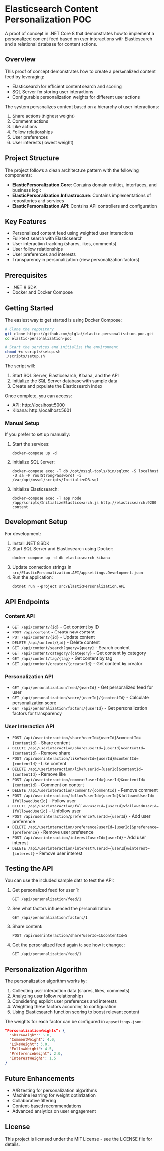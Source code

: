 # Elasticsearch Content Personalization POC

A proof of concept in .NET Core 8 that demonstrates how to implement a personalized content feed based on user interactions with Elasticsearch and a relational database for content actions.

## Overview

This proof of concept demonstrates how to create a personalized content feed by leveraging:

- Elasticsearch for efficient content search and scoring
- SQL Server for storing user interactions
- Configurable personalization weights for different user actions

The system personalizes content based on a hierarchy of user interactions:

1. Share actions (highest weight)
2. Comment actions 
3. Like actions
4. Follow relationships
5. User preferences
6. User interests (lowest weight)

## Project Structure

The project follows a clean architecture pattern with the following components:

- **ElasticPersonalization.Core**: Contains domain entities, interfaces, and business logic
- **ElasticPersonalization.Infrastructure**: Contains implementations of repositories and services
- **ElasticPersonalization.API**: Contains API controllers and configuration

## Key Features

- Personalized content feed using weighted user interactions
- Full-text search with Elasticsearch
- User interaction tracking (shares, likes, comments)
- User follow relationships
- User preferences and interests
- Transparency in personalization (view personalization factors)

## Prerequisites

- .NET 8 SDK
- Docker and Docker Compose

## Getting Started

The easiest way to get started is using Docker Compose:

```bash
# Clone the repository
git clone https://github.com/glglak/elastic-personalization-poc.git
cd elastic-personalization-poc

# Start the services and initialize the environment
chmod +x scripts/setup.sh
./scripts/setup.sh
```

The script will:
1. Start SQL Server, Elasticsearch, Kibana, and the API
2. Initialize the SQL Server database with sample data
3. Create and populate the Elasticsearch index

Once complete, you can access:
- API: http://localhost:5000
- Kibana: http://localhost:5601

### Manual Setup

If you prefer to set up manually:

1. Start the services:
   ```
   docker-compose up -d
   ```

2. Initialize SQL Server:
   ```
   docker-compose exec -T db /opt/mssql-tools/bin/sqlcmd -S localhost -U sa -P YourStrongPassword! -i /var/opt/mssql/scripts/InitializeDB.sql
   ```

3. Initialize Elasticsearch:
   ```
   docker-compose exec -T app node /app/scripts/InitializeElasticsearch.js http://elasticsearch:9200 content
   ```

## Development Setup

For development:

1. Install .NET 8 SDK
2. Start SQL Server and Elasticsearch using Docker:
   ```
   docker-compose up -d db elasticsearch kibana
   ```
3. Update connection strings in `src/ElasticPersonalization.API/appsettings.Development.json`
4. Run the application:
   ```
   dotnet run --project src/ElasticPersonalization.API
   ```

## API Endpoints

### Content API

- `GET /api/content/{id}` - Get content by ID
- `POST /api/content` - Create new content
- `PUT /api/content/{id}` - Update content
- `DELETE /api/content/{id}` - Delete content
- `GET /api/content/search?query={query}` - Search content
- `GET /api/content/category/{category}` - Get content by category
- `GET /api/content/tag/{tag}` - Get content by tag
- `GET /api/content/creator/{creatorId}` - Get content by creator

### Personalization API

- `GET /api/personalization/feed/{userId}` - Get personalized feed for user
- `GET /api/personalization/score/{userId}/{contentId}` - Calculate personalization score
- `GET /api/personalization/factors/{userId}` - Get personalization factors for transparency

### User Interaction API

- `POST /api/userinteraction/share?userId={userId}&contentId={contentId}` - Share content
- `DELETE /api/userinteraction/share?userId={userId}&contentId={contentId}` - Remove share
- `POST /api/userinteraction/like?userId={userId}&contentId={contentId}` - Like content
- `DELETE /api/userinteraction/like?userId={userId}&contentId={contentId}` - Remove like
- `POST /api/userinteraction/comment?userId={userId}&contentId={contentId}` - Comment on content
- `DELETE /api/userinteraction/comment/{commentId}` - Remove comment
- `POST /api/userinteraction/follow?userId={userId}&followedUserId={followedUserId}` - Follow user
- `DELETE /api/userinteraction/follow?userId={userId}&followedUserId={followedUserId}` - Unfollow user
- `POST /api/userinteraction/preference?userId={userId}` - Add user preference
- `DELETE /api/userinteraction/preference?userId={userId}&preference={preference}` - Remove user preference
- `POST /api/userinteraction/interest?userId={userId}` - Add user interest
- `DELETE /api/userinteraction/interest?userId={userId}&interest={interest}` - Remove user interest

## Testing the API

You can use the included sample data to test the API:

1. Get personalized feed for user 1:
   ```
   GET /api/personalization/feed/1
   ```

2. See what factors influenced the personalization:
   ```
   GET /api/personalization/factors/1
   ```

3. Share content:
   ```
   POST /api/userinteraction/share?userId=1&contentId=5
   ```

4. Get the personalized feed again to see how it changed:
   ```
   GET /api/personalization/feed/1
   ```

## Personalization Algorithm

The personalization algorithm works by:

1. Collecting user interaction data (shares, likes, comments)
2. Analyzing user follow relationships
3. Considering explicit user preferences and interests
4. Weighting these factors according to configuration
5. Using Elasticsearch function scoring to boost relevant content

The weights for each factor can be configured in `appsettings.json`:

```json
"PersonalizationWeights": {
  "ShareWeight": 5.0,
  "CommentWeight": 4.0,
  "LikeWeight": 3.0,
  "FollowWeight": 4.5,
  "PreferenceWeight": 2.0,
  "InterestWeight": 1.5
}
```

## Future Enhancements

- A/B testing for personalization algorithms
- Machine learning for weight optimization
- Collaborative filtering
- Content-based recommendations
- Advanced analytics on user engagement

## License

This project is licensed under the MIT License - see the LICENSE file for details.
